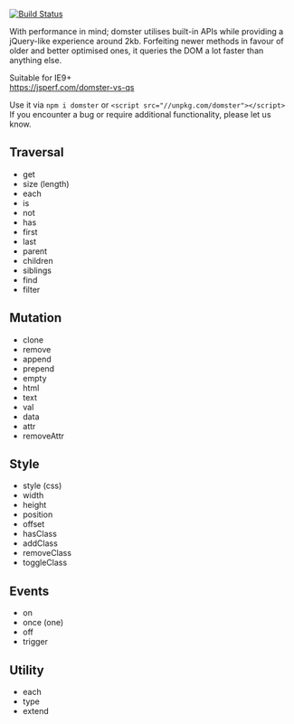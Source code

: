 [![Build Status](https://travis-ci.org/murger/domster.svg?branch=master)](https://travis-ci.org/murger/domster)

With performance in mind; domster utilises built-in APIs while providing
a jQuery-like experience around 2kb. Forfeiting newer methods in favour of
older and better optimised ones, it queries the DOM a lot faster than
anything else.

Suitable for IE9+\
https://jsperf.com/domster-vs-qs

Use it via `npm i domster` or `<script src="//unpkg.com/domster"></script>`\
If you encounter a bug or require additional functionality, please let us know.

## Traversal
* get
* size (length)
* each
* is
* not
* has
* first
* last
* parent
* children
* siblings
* find
* filter

## Mutation
* clone
* remove
* append
* prepend
* empty
* html
* text
* val
* data
* attr
* removeAttr

## Style
* style (css)
* width
* height
* position
* offset
* hasClass
* addClass
* removeClass
* toggleClass

## Events
* on
* once (one)
* off
* trigger

## Utility
* each
* type
* extend